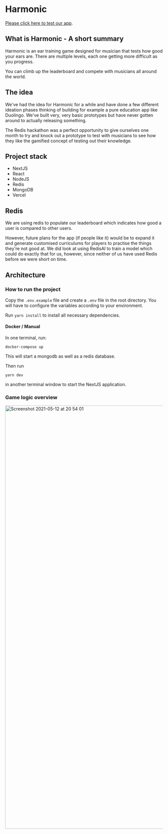 # Harmonic

[Please click here to test our app](https://harmonic-game.vercel.app).

## What is Harmonic - A short summary

Harmonic is an ear training game designed for musician that tests how good your ears are. There are multiple levels, each one getting more difficult as you progress. 

You can climb up the leaderboard and compete with musicians all around the world.

## The idea

We've had the idea for Harmonic for a while and have done a few different ideation phases thinking of building for example a pure education app like Duolingo. We've built very, very basic prototypes but have never gotten around to actually releasing something.

The Redis hackathon was a perfect opportunity to give ourselves one month to try and knock out a prototype to test with musicians to see how they like the gamified concept of testing out their knowledge.

## Project stack

- NextJS
- React
- NodeJS
- Redis
- MongoDB
- Vercel

## Redis

We are using redis to populate our leaderboard which indicates how good a user is compared to other users.

However, future plans for the app (if people like it) would be to expand it and generate customised curriculums for players to practise the things they're not good at. 
We did look at using RedisAI to train a model which could do exactly that for us, however, since neither of us have used Redis before we were short on time.

## Architecture

### How to run the project

Copy the `.env.example` file and create a `.env` file in the root directory. You will have to configure the variables according to your environment.

Run `yarn install` to install all necessary dependencies.

#### Docker / Manual

In one terminal, run:
```
docker-compose up
```

This will start a mongodb as well as a redis database.

Then run
```
yarn dev
```

in another terminal window to start the NextJS application.

### Game logic overview

<img width="1352" alt="Screenshot 2021-05-12 at 20 54 01" src="https://user-images.githubusercontent.com/13220692/118036211-34457200-b364-11eb-88dc-c7ae2cc18563.png">
